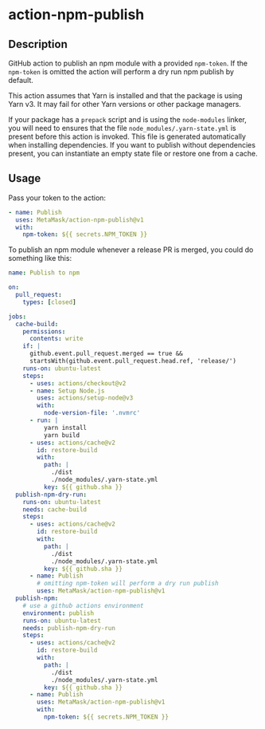 # action-npm-publish

## Description

GitHub action to publish an npm module with a provided `npm-token`. If the `npm-token` is omitted the action will perform a dry run npm publish by default.

This action assumes that Yarn is installed and that the package is using Yarn v3. It may fail for other Yarn versions or other package managers.

If your package has a `prepack` script and is using the `node-modules` linker, you will need to ensures that the file `node_modules/.yarn-state.yml` is present before this action is invoked. This file is generated automatically when installing dependencies. If you want to publish without dependencies present, you can instantiate an empty state file or restore one from a cache.

## Usage

Pass your token to the action:

```yaml
- name: Publish
  uses: MetaMask/action-npm-publish@v1
  with:
    npm-token: ${{ secrets.NPM_TOKEN }}
```

To publish an npm module whenever a release PR is merged, you could do something like this:

```yaml
name: Publish to npm

on:
  pull_request:
    types: [closed]

jobs:
  cache-build:
    permissions:
      contents: write
    if: |
      github.event.pull_request.merged == true &&
      startsWith(github.event.pull_request.head.ref, 'release/')
    runs-on: ubuntu-latest
    steps:
      - uses: actions/checkout@v2
      - name: Setup Node.js
        uses: actions/setup-node@v3
        with:
          node-version-file: '.nvmrc'
      - run: |
          yarn install
          yarn build
      - uses: actions/cache@v2
        id: restore-build
        with:
          path: |
            ./dist
            ./node_modules/.yarn-state.yml
          key: ${{ github.sha }}
  publish-npm-dry-run:
    runs-on: ubuntu-latest
    needs: cache-build
    steps:
      - uses: actions/cache@v2
        id: restore-build
        with:
          path: |
            ./dist
            ./node_modules/.yarn-state.yml
          key: ${{ github.sha }}
      - name: Publish
        # omitting npm-token will perform a dry run publish
        uses: MetaMask/action-npm-publish@v1
  publish-npm:
    # use a github actions environment
    environment: publish
    runs-on: ubuntu-latest
    needs: publish-npm-dry-run
    steps:
      - uses: actions/cache@v2
        id: restore-build
        with:
          path: |
            ./dist
            ./node_modules/.yarn-state.yml
          key: ${{ github.sha }}
      - name: Publish
        uses: MetaMask/action-npm-publish@v1
        with:
          npm-token: ${{ secrets.NPM_TOKEN }}
```
